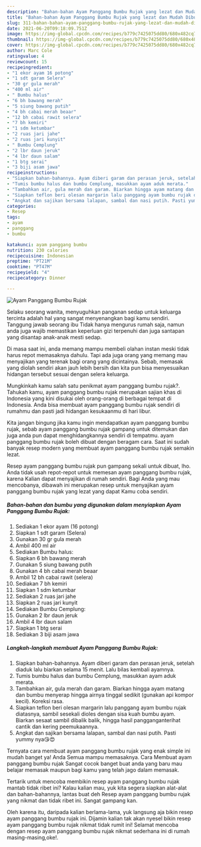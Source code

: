 ```yaml
---
description: "Bahan-bahan Ayam Panggang Bumbu Rujak yang lezat dan Mudah Dibuat"
title: "Bahan-bahan Ayam Panggang Bumbu Rujak yang lezat dan Mudah Dibuat"
slug: 311-bahan-bahan-ayam-panggang-bumbu-rujak-yang-lezat-dan-mudah-dibuat
date: 2021-06-20T09:18:09.751Z
image: https://img-global.cpcdn.com/recipes/b779c7425075dd80/680x482cq70/ayam-panggang-bumbu-rujak-foto-resep-utama.jpg
thumbnail: https://img-global.cpcdn.com/recipes/b779c7425075dd80/680x482cq70/ayam-panggang-bumbu-rujak-foto-resep-utama.jpg
cover: https://img-global.cpcdn.com/recipes/b779c7425075dd80/680x482cq70/ayam-panggang-bumbu-rujak-foto-resep-utama.jpg
author: Marc Cole
ratingvalue: 4
reviewcount: 15
recipeingredient:
- "1 ekor ayam 16 potong"
- "1 sdt garam Selera"
- "30 gr gula merah"
- "400 ml air"
- " Bumbu halus"
- "6 bh bawang merah"
- "5 siung bawang putih"
- "4 bh cabai merah beaar"
- "12 bh cabai rawit selera"
- "7 bh kemiri"
- "1 sdm ketumbar"
- "2 ruas jari jahe"
- "2 ruas jari kunyit"
- " Bumbu Cemplung"
- "2 lbr daun jeruk"
- "4 lbr daun salam"
- "1 btg serai"
- "3 biji asam jawa"
recipeinstructions:
- "Siapkan bahan-bahannya. Ayam diberi garam dan perasan jeruk, setelah diaduk lalu biarkan selama 15 menit. Lalu bilas kembali ayamnya."
- "Tumis bumbu halus dan bumbu Cemplung, masukkan ayam aduk merata."
- "Tambahkan air, gula merah dan garam. Biarkan hingga ayam matang dan bumbu menyerap hingga airnya tinggal sedikit (gunakan api kompor kecil). Koreksi rasa."
- "Siapkan teflon beri olesan margarin lalu panggang ayam bumbu rujak diatasnya, sambil sesekali dioles dengan sisa kuah bumbu ayam. Biarkan sesaat sambil dibalik balik, hingga hasil pangganganterihat cantik dan kering peemukaannya."
- "Angkat dan sajikan bersama lalapan, sambal dan nasi putih. Pasti yummy nya😘😍"
categories:
- Resep
tags:
- ayam
- panggang
- bumbu

katakunci: ayam panggang bumbu 
nutrition: 230 calories
recipecuisine: Indonesian
preptime: "PT21M"
cooktime: "PT47M"
recipeyield: "4"
recipecategory: Dinner

---
```



![Ayam Panggang Bumbu Rujak](https://img-global.cpcdn.com/recipes/b779c7425075dd80/680x482cq70/ayam-panggang-bumbu-rujak-foto-resep-utama.jpg)

Selaku seorang wanita, menyuguhkan panganan sedap untuk keluarga tercinta adalah hal yang sangat menyenangkan bagi kamu sendiri. Tanggung jawab seorang ibu Tidak hanya mengurus rumah saja, namun anda juga wajib memastikan keperluan gizi terpenuhi dan juga santapan yang disantap anak-anak mesti sedap.

Di masa  saat ini, anda memang mampu membeli olahan instan meski tidak harus repot memasaknya dahulu. Tapi ada juga orang yang memang mau menyajikan yang terenak bagi orang yang dicintainya. Sebab, memasak yang diolah sendiri akan jauh lebih bersih dan kita pun bisa menyesuaikan hidangan tersebut sesuai dengan selera keluarga. 



Mungkinkah kamu salah satu penikmat ayam panggang bumbu rujak?. Tahukah kamu, ayam panggang bumbu rujak merupakan sajian khas di Indonesia yang kini disukai oleh orang-orang di berbagai tempat di Indonesia. Anda bisa membuat ayam panggang bumbu rujak sendiri di rumahmu dan pasti jadi hidangan kesukaanmu di hari libur.

Kita jangan bingung jika kamu ingin mendapatkan ayam panggang bumbu rujak, sebab ayam panggang bumbu rujak gampang untuk ditemukan dan juga anda pun dapat menghidangkannya sendiri di tempatmu. ayam panggang bumbu rujak boleh dibuat dengan beragam cara. Saat ini sudah banyak resep modern yang membuat ayam panggang bumbu rujak semakin lezat.

Resep ayam panggang bumbu rujak pun gampang sekali untuk dibuat, lho. Anda tidak usah repot-repot untuk memesan ayam panggang bumbu rujak, karena Kalian dapat menyajikan di rumah sendiri. Bagi Anda yang mau mencobanya, dibawah ini merupakan resep untuk menyajikan ayam panggang bumbu rujak yang lezat yang dapat Kamu coba sendiri.

<!--inarticleads1-->

##### Bahan-bahan dan bumbu yang digunakan dalam menyiapkan Ayam Panggang Bumbu Rujak:

1. Sediakan 1 ekor ayam (16 potong)
1. Siapkan 1 sdt garam (Selera)
1. Gunakan 30 gr gula merah
1. Ambil 400 ml air
1. Sediakan  Bumbu halus:
1. Siapkan 6 bh bawang merah
1. Gunakan 5 siung bawang putih
1. Gunakan 4 bh cabai merah beaar
1. Ambil 12 bh cabai rawit (selera)
1. Sediakan 7 bh kemiri
1. Siapkan 1 sdm ketumbar
1. Sediakan 2 ruas jari jahe
1. Siapkan 2 ruas jari kunyit
1. Sediakan  Bumbu Cemplung:
1. Gunakan 2 lbr daun jeruk
1. Ambil 4 lbr daun salam
1. Siapkan 1 btg serai
1. Sediakan 3 biji asam jawa




<!--inarticleads2-->

##### Langkah-langkah membuat Ayam Panggang Bumbu Rujak:

1. Siapkan bahan-bahannya. Ayam diberi garam dan perasan jeruk, setelah diaduk lalu biarkan selama 15 menit. Lalu bilas kembali ayamnya.
1. Tumis bumbu halus dan bumbu Cemplung, masukkan ayam aduk merata.
1. Tambahkan air, gula merah dan garam. Biarkan hingga ayam matang dan bumbu menyerap hingga airnya tinggal sedikit (gunakan api kompor kecil). Koreksi rasa.
1. Siapkan teflon beri olesan margarin lalu panggang ayam bumbu rujak diatasnya, sambil sesekali dioles dengan sisa kuah bumbu ayam. Biarkan sesaat sambil dibalik balik, hingga hasil pangganganterihat cantik dan kering peemukaannya.
1. Angkat dan sajikan bersama lalapan, sambal dan nasi putih. Pasti yummy nya😘😍




Ternyata cara membuat ayam panggang bumbu rujak yang enak simple ini mudah banget ya! Anda Semua mampu memasaknya. Cara Membuat ayam panggang bumbu rujak Sangat cocok banget buat anda yang baru mau belajar memasak maupun bagi kamu yang telah jago dalam memasak.

Tertarik untuk mencoba membikin resep ayam panggang bumbu rujak mantab tidak ribet ini? Kalau kalian mau, yuk kita segera siapkan alat-alat dan bahan-bahannya, lantas buat deh Resep ayam panggang bumbu rujak yang nikmat dan tidak ribet ini. Sangat gampang kan. 

Oleh karena itu, daripada kalian berlama-lama, yuk langsung aja bikin resep ayam panggang bumbu rujak ini. Dijamin kalian tak akan nyesel bikin resep ayam panggang bumbu rujak nikmat tidak rumit ini! Selamat mencoba dengan resep ayam panggang bumbu rujak nikmat sederhana ini di rumah masing-masing,oke!.

